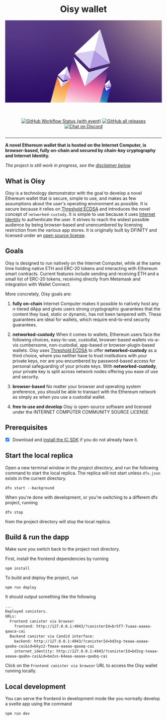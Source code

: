 <div align="center" style="display:flex;flex-direction:column;">
  <h1>Oisy wallet</h1>

  <a href="https://tewsx-xaaaa-aaaad-aadia-cai.icp0.io/">
    <img src="./src/frontend/static/images/meta-share.jpg" alt="NNS Dapp logo" role="presentation"/>
  </a>

<br/>
<br/>

[![GitHub Workflow Status (with event)](https://img.shields.io/github/actions/workflow/status/dfinity/ic-eth-wallet/build.yml?logo=github&label=Build%20and%20test)](https://github.com/dfinity/ic-eth-wallet/actions/workflows/build.yml)
<a href="https://github.com/dfinity/ic-eth-wallet/releases"><img src="https://img.shields.io/github/downloads/dfinity/ic-eth-wallet/total?label=downloads&logo=github" alt="GitHub all releases"></a>
[![Chat on Discord](https://img.shields.io/badge/chat-Discord-lightgrey?logo=Discord&style=flat-square)](https://discord.gg/E9FxceAg2j)

</div>

---

**A novel Ethereum wallet that is hosted on the Internet Computer, is browser-based, fully on-chain and secured by chain-key cryptography and Internet Identity.**

*The project is still work in progress, see the [disclaimer below](#status).*

## What is Oisy

Oisy is a technology demonstrator with the goal to develop a novel Ethereum wallet that is secure, simple to use, and makes as few assumptions about the user's operating environment as possible. It is secure because it relies on [Threshold ECDSA](https://internetcomputer.org/docs/current/developer-docs/integrations/t-ecdsa/) and introduces the novel concept of `networked-custody`. It is simple to use because it uses [Internet Identity](https://internetcomputer.org/internet-identity) to authenticate the user. It strives to reach the widest possible audience by being browser-based and unencumbered by licensing restriction from the various app stores. It is originally built by DFINITY and licensed under an [open source license](LICENSE).

## Goals

Oisy is designed to run natively on the Internet Computer, while at the same time holding native ETH and ERC-20 tokens and interacting with Ethereum smart contracts. Current features include sending and receiving ETH and a small list of ERC-20 tokens, receiving directly from Metamask and integration with Wallet Connect.

More concretely, Oisy goals are:

1. **fully on-chain** Internet Computer makes it possible to natively host any n-tiered dApp and gives users strong cryptographic guarantees that the content they load, static or dynamic, has not been tampered with. These guarantees are ideal for wallets, which require end-to-end security guarantees.

2. **networked-custody** When it comes to wallets, Ethereum users face the following choices, easy-to-use, custodial, browser-based wallets vis-a-vis cumbersome, non-custodial, app-based or browser-plugin-based wallets. Oisy uses [Threshold ECDSA](https://internetcomputer.org/docs/current/developer-docs/integrations/t-ecdsa/) to offer **networked-custody** as a third choice, where you neither have to trust institutions with your private keys, nor are you encumbered by password-based access for personal safeguarding of your private keys. With **networked-custody**, your private key is split across network nodes offering you ease of use and security.

3. **browser-based** No matter your browser and operating system preference, you should be able to transact with the Ethereum network as simply as when you use a custodial wallet.

4. **free to use and develop** Oisy is open-source software and licensed under the INTERNET COMPUTER COMMUNITY SOURCE LICENSE

## Prerequisites
-   [x] Download and [install the IC SDK](https://internetcomputer.org/docs/current/developer-docs/setup/index.md) if you do not already have it.


## Start the local replica

Open a new terminal window _in the project directory_, and run the following command to start the local replica. The replica will not start unless `dfx.json` exists in the current directory.

```
dfx start --background
```

When you're done with development, or you're switching to a different dfx project, running

```
dfx stop
```

from the project directory will stop the local replica.

## Build & run the dapp

Make sure you switch back to the project root directory.

First, install the frontend dependencies by running

```
npm install
```

To build and deploy the project, run
```
npm run deploy
```

It should output something like the following
```
...
Deployed canisters.
URLs:
  Frontend canister via browser
    frontend: http://127.0.0.1:4943/?canisterId=br5f7-7uaaa-aaaaa-qaaca-cai
  Backend canister via Candid interface:
    backend: http://127.0.0.1:4943/?canisterId=bd3sg-teaaa-aaaaa-qaaba-cai&id=bkyz2-fmaaa-aaaaa-qaaaq-cai
    internet_identity: http://127.0.0.1:4943/?canisterId=bd3sg-teaaa-aaaaa-qaaba-cai&id=be2us-64aaa-aaaaa-qaabq-cai
```

Click on the `Frontend canister via browser` URL to access the Oisy wallet running locally.


## Local development

You can serve the frontend in development mode like you normally develop a svelte app using the command

```
npm run dev
```

